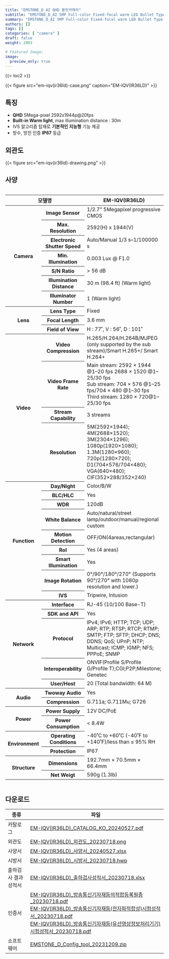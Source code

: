 ```yaml
---
title: "EMSTONE_D_AI QHD 블릿카메라"
subtitle: "EMSTONE_D_AI 5MP Full-color Fixed-focal warm LED Bullet Type Camera"
summary: "EMSTONE_D_AI 5MP Full-color Fixed-focal warm LED Bullet Type Camera"
authors: []
tags: []
categories: [ "camera" ]
draft: false
weight: 2003

# Featured Image:
image:
  preview_only: true
---
```


{{< toc2 >}}

<div class="container">
<div class="row justify-content-center align-items-center">
<div class="col-sm-6">

{{< figure src="em-iqv(ir36ld)-case.png" caption="EM-IQV(IR36LD)" >}}

</div>
</div>
</div>

<div class="container">
<div class="row justify-content-center">
<div class="col-sm-6 pl-0">

## 특징

- **QHD** 5Mega-pixel 2592x1944p@20fps
- **Built-in Warm light**, max illumination distance : 30m
- IVS 알고리즘 탑재로 **기본적인 지능형** 기능 제공
- 방수, 방진 인증 **IP67** 등급


</div>
<div class="col-sm-6 pl-0">

## 외관도

{{< figure src="em-iqv(ir36ld)-drawing.png" >}}

</div>
</div>
</div>

## 사양

<div style="overflow-x: auto">
<table class="spec">
<thead>
<tr>
<th colspan="2">모델명</th>
<th>EM-IQV(IR36LD)</th>
</tr>
</thead>
<tbody>
<tr>
<th rowspan="7">Camera</th>
<th>Image Sensor</th>
<td>1/2.7” 5Megapixel progressive CMOS</td>
</tr>
<tr>
<th>Max. Resolution</th>
<td>2592(H) x 1944(V)</td>
</tr>
<tr>
<th>Electronic Shutter Speed</th>
<td>Auto/Manual 1/3 s–1/100000 s</td>
</tr>
<tr>
<th>Min. Illumination</th>
<td>0.003 Lux @ F1.0</td>
</tr>
<tr>
<th>S/N Ratio</th>
<td>> 56 dB</td>
</tr>
<tr>
<th>Illumination Distance</th>
<td>30 m (98.4 ft) (Warm light)</td>
</tr>
<tr>
<th>Illuminator Number</th>
<td>1 (Warm light)</td>
</tr>
<tr>
<th rowspan="3">Lens</th>
<th>Lens Type</th>
<td>Fixed</td>
</tr>
<tr>
<th>Focal Length</th>
<td>3.6 mm</td>
</tr>
<tr>
<th>Field of View</th>
<td>H : 77˚, V : 56˚, D : 101˚</td>
</tr>
<tr>
<th rowspan="4">Video</th>
<th>Video Compression</th>
<td>H.265/H.264/H.264B/MJPEG (only supported by the sub stream)/Smart H.265+/ Smart H.264+</td>
</tr>
<tr>
<th>Video Frame Rate</th>
<td>Main stream: 2592 × 1944 @1–20 fps 2688 × 1520 @1–25/30 fps<br>Sub stream: 704 × 576 @1–25 fps/704 × 480 @1–30 fps<br>Third stream: 1280 × 720@1–25/30 fps</td>
</tr>
<tr>
<th>Stream Capability</th>
<td>3 streams</td>
</tr>
<tr>
<th>Resolution</th>
<td>5M(2592×1944); 4M(2688×1520); 3M(2304×1296); 1080p(1920×1080); 1.3M(1280×960); 720p(1280×720); D1(704×576/704×480); VGA(640×480); CIF(352×288/352×240)</td>
</tr>
<th rowspan="9">Function</th>
<th>Day/Night</th>
<td>Color/B/W</td>
</tr>
<tr>
<th>BLC/HLC</th>
<td>Yes</td>
</tr>
<tr>
<th>WDR</th>
<td>120dB</td>
</tr>
<tr>
<th>White Balance</th>
<td>Auto/natural/street lamp/outdoor/manual/regional custom</td>
</tr>
<tr>
<th>Motion Detection</th>
<td>OFF/ON(4areas,rectangular)</td>
</tr>
<tr>
<th>RoI</th>
<td>Yes (4 areas)</td>
</tr>
<tr>
<th>Smart Illumination</th>
<td>Yes</td>
</tr>
<tr>
<th>Image Rotation</th>
<td>0°/90°/180°/270° (Supports 90°/270° with 1080p resolution and lower.)</td>
</tr>
<tr>
<th>IVS</th>
<td>Tripwire, Intusion</td>
</tr>
<th rowspan="5">Network</th>
<th>Interface</th>
<td>RJ-45 (10/100 Base-T)</td>
</tr>
<tr>
<th>SDK and API</th>
<td>Yes</td>
</tr>
<tr>
<th>Protocol</th>
<td>IPv4; IPv6; HTTP; TCP; UDP; ARP; RTP; RTSP; RTCP; RTMP; SMTP; FTP; SFTP; DHCP; DNS; DDNS; QoS; UPnP; NTP; Multicast; ICMP; IGMP; NFS; PPPoE; SNMP</td>
</tr>
<tr>
<th>Interoperability</th>
<td>ONVIF(Profile S/Profile G/Profile T);CGI;P2P;Milestone; Genetec</td>
</tr>
<tr>
<th>User/Host</th>
<td>20 (Total bandwidth: 64 M)</td>
</tr>
<tr>
<th rowspan="2">Audio</th>
<th>Twoway Audio</th>
<td>Yes</td>
</tr>
<tr>
<th>Compression</th>
<td>G.711a; G.711Mu; G726</td>
</tr>
<th rowspan="2">Power</th>
<th>Power Supply</th>
<td>12V DC/PoE</td>
</tr>
<tr>
<th>Power Consumption</th>
<td>< 8.4W</td>
</tr>
<th rowspan="2">Environment</th>
<th>Operating Conditions</th>
<td>-40˚C to +60˚C (-40˚F to +140˚F)/less than ≤ 95% RH</td>
</tr>
<tr>
<th>Protection</th>
<td>IP67</td>
</tr>
<th rowspan="2">Structure</th>
<th>Dimensions</th>
<td>192.7mm × 70.5mm × 66.4mm</td>
</tr>
<tr>
<th>Net Weigt</th>
<td>590g (1.3lb)</td>
</tr>
</tbody>
</table>
</div>

## 다운로드

종류 | 파일
---- | ----
카탈로그 | [EM-IQV(IR36LD)_CATALOG_KO_20240527.pdf](https://www.emstone.com/data/sales/ko/EM-IQV(IR36LD)_CATALOG_KO_20240527.pdf)
외관도 | [EM-IQV(IR36LD)_외관도_20230718.png](https://www.emstone.com/data/sales/ko/EM-IQV(IR36LD)_외관도_20230718.png)
사양서 | [EM-IQV(IR36LD)_사양서_20240527.xlsx](https://www.emstone.com/data/sales/ko/EM-IQV(IR36LD)_사양서_20240527.xlsx)
시방서 | [EM-IQV(IR36LD)_시방서_20230718.hwp](https://www.emstone.com/data/sales/ko/EM-IQV(IR36LD)_시방서_20230718.hwp)
출하검사 결과 성적서 | [EM-IQV(IR36LD)_출하검사성적서_20230718.xlsx](https://www.emstone.com/data/sales/ko/EM-IQV(IR36LD)_출하검사성적서_20230718.xlsx)
인증서 | [EM-IQV(IR36LD)_방송통신기자재등의적합등록필증_20230718.pdf](https://www.emstone.com/data/sales/ko/EM-IQV(IR36LD)_방송통신기자재등의적합등록필증_20230718.pdf)<br>[EM-IQV(IR36LD)_방송통신기자재등(전자파적합성)시험성적서_20230718.pdf](https://www.emstone.com/data/sales/ko/EM-IQV(IR36LD)_방송통신기자재등(전자파적합성)시험성적서_20230718.pdf)<br>[EM-IQV(IR36LD)_방송통신기자재등(유선영상정보처리기기)시험성적서_20230718.pdf](https://www.emstone.com/data/sales/ko/EM-IQV(IR36LD)_방송통신기자재등(유선영상정보처리기기)시험성적서_20230718.pdf)
소프트웨어 | [EMSTONE_D_Config_tool_20231209.zip](https://www.emstone.com/data/sales/ko/EMSTONE_D_Config_tool_20231209.zip)
